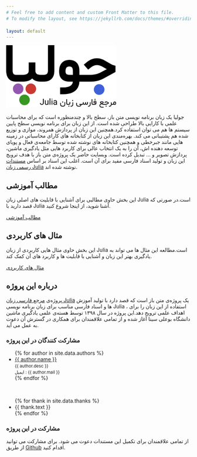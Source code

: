```yaml
---
# Feel free to add content and custom Front Matter to this file.
# To modify the layout, see https://jekyllrb.com/docs/themes/#overriding-theme-defaults

layout: default
---
```

<div class="grid-container">
    <div class="grid-x grid-padding-x align-center introduction">
      <div class="logo-holder cell small-10 medium-4">
        <img src="/assets/img/juliaIR-400-225.png" alt="مرجع فارسی زبان Julia" width="300" height="170">
      </div>
      <div class="project-desc cell medium-9">
        <p>
          جولیا یک زبان برنامه نویسی متن باز، سطح بالا  و چندمنظوره است که برای محاسبات علمی با کارایی بالا طراحی شده است. از این زبان برای برنامه نویسی سطح پایین سیستم ها هم می توان استفاده کرد.همچنین این زبان از پردازش همروند، موازی و توزیع شده هم پشتیبانی می کند. بهره‌مندی این زبان از کتابخانه های کارای محاسباتی در زمینه هایی مانند جبرخطی و همچنین کتابخانه های نوشته شده توسط جامعه‌ی فعال و پویای توسعه دهنده اش، آن را به یک انتخاب عالی برای کاربرد هایی مثل یادگیری ماشین، پردازش تصویر و ... تبدیل کرده است. وبسایت حاضر یک پروژه‌ی متن باز با هدف ترویج این زبان و تولید اسناد فارسی مفید برای آن است. اغلب این اسناد بر اساس <a href="https://julialang.org/" target="_blank">مستندات رسمی زبان Julia</a> نوشته شده اند.
        </p>
      </div>
    </div>
    <!-- Sections Start -->
    <div class="grid-x align-center sections">
      <div class="cell medium-9 grid-x grid-padding-x">
        <div class="cell medium-4">
          <div class="card">
            <div class="card-section">
              <h2 class="text-center">مطالب آموزشی</h2>
              <p>این بخش حاوی مطالبی برای آشنایی با قابلیت های اصلی زبان Julia است.در صورتی که قصد دارید با Julia آشنا شوید، از اینجا شروع کنید.</p>
              <a class="button primary" href="/tutorials">مطالب آموزشی</a>
            </div>
          </div>
        </div>
        <div class="cell medium-4">
          <div class="card">
            <div class="card-section">
              <h2 class="text-center">مثال های کاربردی</h2>
              <p>این بخش حاوی مثال هایی کاربردی از زبان Julia است.مطالعه این مثال ها می تواند به یادگیری بهتر این زبان و آشنایی با قابلیت ها و کاربرد های آن  کمک کند.</p>
              <a class="button primary" href="/examples">مثال های کاربردی</a>
            </div>
          </div>
        </div>
      </div>
    </div>
    <!-- Sections End -->
    <div class="grid-x grid-padding-x align-center">
      <div class="cell medium-9">
        <h2 class="text-center" id="about-us">درباره‌ این پروژه</h2>
        <p>پروژه‌ی <a href="/">مرجع فارسی زبان Julia</a> یک پروژه‌ی متن باز است که قصد دارد با تولید آموزش ها و اسناد فارسی مناسب برای زبان برنامه نویسی Julia ، استفاده از این زبان را برای اهداف علمی ترویج دهد.این پروژه در سال ۱۳۹۸ توسط هسته‌ی علمی یادگیری ماشین دانشگاه بوعلی سینا آغاز شده و از تمامی علاقمندان برای همکاری در گسترش آن دعوت به عمل می آید.</p>
        <h3>مشارکت کنندگان در این پروژه</h3>
        <ul class="no-bullet authors-list">
          {% for author in site.data.authors %}
          <li>
            <div class="author">
              <a href="{{ author.github }}">{{ author.name }}</a><br>
              <small>{{ author.desc }}</small><br>
              <small>ایمیل :‌ {{ author.mail }}</small>
            </div>
          </li>
          {% endfor %}
        </ul>
        <br/>
        <ul>
          {% for thank in site.data.thanks %}
            <li>{{ thank.text }}</li>
          {% endfor %}
        </ul>
        <h3>مشارکت در این پروژه</h3>
        <p>از تمامی علاقمندان برای تکمیل این مستندات دعوت می شود. برای مشارکت می توانید از طریق <a href="https://github.com/juliair">Github</a> اقدام کنید.</p>
      </div>
    </div>
</div>
<!-- Contents End -->
